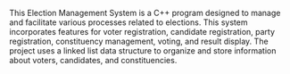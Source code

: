 This Election Management System is a C++ program designed to manage and facilitate various processes related to elections. This system incorporates features for voter registration, candidate registration, party registration, constituency management, voting, and result display. The project uses a linked list data structure to organize and store information about voters, candidates, and constituencies.
